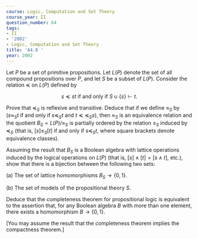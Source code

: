 ```yaml
---
course: Logic, Computation and Set Theory
course_year: II
question_number: 64
tags:
- II
- '2002'
- Logic, Computation and Set Theory
title: 'A4.8 '
year: 2002
---
```



Let $P$ be a set of primitive propositions. Let $L(P)$ denote the set of all compound propositions over $P$, and let $S$ be a subset of $L(P)$. Consider the relation $\preceq$ on $L(P)$ defined by

$$s \preceq s t \text { if and only if } S \cup\{s\} \vdash t .$$

Prove that $\preceq_{S}$ is reflexive and transitive. Deduce that if we define $\approx_{S}$ by $\left(s \approx_{S} t\right.$ if and only if $s \preceq_{S} t$ and $\left.t \preceq \preceq_{S} s\right)$, then $\approx_{S}$ is an equivalence relation and the quotient $B_{S}=L(P) / \approx_{S}$ is partially ordered by the relation $\leqslant_{S}$ induced by $\preccurlyeq_{S}$ (that is, $[s] \leqslant_{S}[t]$ if and only if $s \preccurlyeq_{S} t$, where square brackets denote equivalence classes).

Assuming the result that $B_{S}$ is a Boolean algebra with lattice operations induced by the logical operations on $L(P)$ (that is, $[s] \wedge[t]=[s \wedge t]$, etc.), show that there is a bijection between the following two sets:

(a) The set of lattice homomorphisms $B_{S} \rightarrow\{0,1\}$.

(b) The set of models of the propositional theory $S$.

Deduce that the completeness theorem for propositional logic is equivalent to the assertion that, for any Boolean algebra $B$ with more than one element, there exists a homomorphism $B \rightarrow\{0,1\}$.

[You may assume the result that the completeness theorem implies the compactness theorem.]